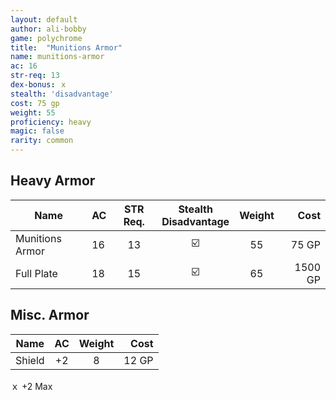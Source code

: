 ```yaml
---
layout: default
author: ali-bobby
game: polychrome
title:  "Munitions Armor"
name: munitions-armor
ac: 16
str-req: 13
dex-bonus: ｘ
stealth: 'disadvantage'
cost: 75 gp
weight: 55
proficiency: heavy
magic: false
rarity: common
---
```


## Heavy Armor

| Name            |	AC  |  STR Req.	| Stealth<br>Disadvantage | Weight | Cost  |
|-----------------|-----|:---------:|:------------------------:|:-------:|------:|
| Munitions Armor	| 16	| 13        |	☑️                        |  55	    | 75 GP |
| Full Plate	    | 18	| 15        |	☑️                        |  65	    | 1500 GP |

## Misc. Armor

| Name            |	AC  | Weight | Cost  |
|-----------------|:---:|:------:|------:|
| Shield	        | +2	|  8	   | 12 GP |

ｘ +2 Max
